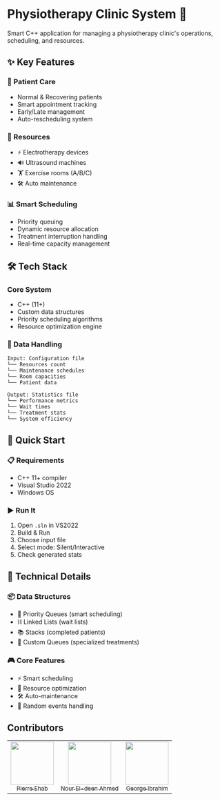 # Physiotherapy Clinic System 🏥

Smart C++ application for managing a physiotherapy clinic's operations, scheduling, and resources.

## ✨ Key Features

### 👥 Patient Care
- Normal & Recovering patients
- Smart appointment tracking
- Early/Late management
- Auto-rescheduling system

### 🔧 Resources
- ⚡ Electrotherapy devices
- 🔊 Ultrasound machines
- 🏋️ Exercise rooms (A/B/C)
- 🛠️ Auto maintenance

### 📊 Smart Scheduling
- Priority queuing
- Dynamic resource allocation
- Treatment interruption handling
- Real-time capacity management

## 🛠️ Tech Stack

### Core System
- C++ (11+)
- Custom data structures
- Priority scheduling algorithms
- Resource optimization engine

### 📝 Data Handling
```
Input: Configuration file
└── Resources count
└── Maintenance schedules
└── Room capacities
└── Patient data

Output: Statistics file
└── Performance metrics
└── Wait times
└── Treatment stats
└── System efficiency
```

## 🚀 Quick Start

### 📋 Requirements
- C++ 11+ compiler
- Visual Studio 2022
- Windows OS

### ▶️ Run It
1. Open `.sln` in VS2022
2. Build & Run
3. Choose input file
4. Select mode: Silent/Interactive
5. Check generated stats

## 🧩 Technical Details

### 📦 Data Structures
- 🔄 Priority Queues (smart scheduling)
- ⛓️ Linked Lists (wait lists)
- 📚 Stacks (completed patients)
- 🎯 Custom Queues (specialized treatments)

### 🎮 Core Features
- ⚡ Smart scheduling
- 🔄 Resource optimization
- 🛠️ Auto-maintenance
- 🎲 Random events handling

## Contributors

<table align="center">
<tr>
  <td align="center"> 
	<a href="https://github.com/PierreEhab-1337">
	  <img src="https://github.com/PierreEhab-1337.png" width=100>
	  <br />
	  <sub>Pierre Ehab</sub>
	</a>
  </td>
  <td align="center"> 
	<a href="https://github.com/NourEl-deenAhmed">
	  <img src="https://github.com/NourEl-deenAhmed.png" width=100>
	  <br />
	  <sub>Nour El-deen Ahmed</sub>
	</a>
  </td>
  <td align="center"> 
	<a href="https://github.com/georgeibrahim1">
	  <img src="https://github.com/georgeibrahim1.png" width=100>
	  <br />
	  <sub>George Ibrahim</sub>
	</a>
  </td>
</tr>
</table>